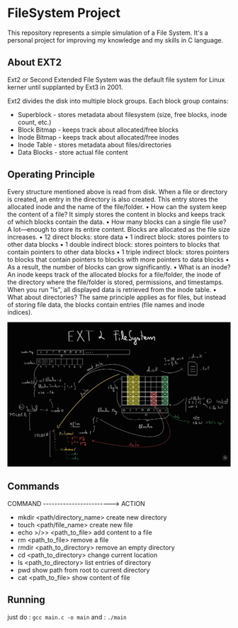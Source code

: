 # FileSystem Project
This repository represents a simple simulation of a File System. It's a personal project for improving my knowledge and my skills in C language.

## About EXT2
Ext2 or Second Extended File System was the default file system for Linux kerner until supplanted by Ext3 in 2001.

Ext2 divides the disk into multiple block groups. Each block group contains:
- Superblock - stores metadata about filesystem (size, free blocks, inode count, etc.)
- Block Bitmap - keeps track about allocated/free blocks
- Inode Bitmap - keeps track about allocated/free inodes
- Inode Table - stores metadata about files/directories
- Data Blocks - store actual file content

## Operating Principle
Every structure mentioned above is read from disk. When a file or directory is created, an entry in the directory is also created. This entry stores the allocated inode and the name of the file/folder.
• How can the system keep the content of a file?
It simply stores the content in blocks and keeps track of which blocks contain the data.
• How many blocks can a single file use?
A lot—enough to store its entire content. Blocks are allocated as the file size increases.
• 12 direct blocks: store data
• 1 indirect block: stores pointers to other data blocks
• 1 double indirect block: stores pointers to blocks that contain pointers to other data blocks
• 1 triple indirect block: stores pointers to blocks that contain pointers to blocks with more pointers to data blocks
• As a result, the number of blocks can grow significantly.
• What is an inode?
An inode keeps track of the allocated blocks for a file/folder, the inode of the directory where the file/folder is stored, permissions, and timestamps. When you run "ls", all displayed data is retrieved from the inode table.
• What about directories?
The same principle applies as for files, but instead of storing file data, the blocks contain entries (file names and inode indices).

![operating_principle](poza.jpg)

## Commands
  COMMAND ------------------------>  ACTION 
- mkdir <path/directory_name>         create new directory
- touch <path/file_name>              create new file
- echo <content> >/>> <path_to_file>  add content to a file
- rm <path_to_file>                   remove a file
- rmdir <path_to_directory>           remove an empty directory
- cd <path_to_directory>              change current location
- ls <path_to_directory>              list entries of directory
- pwd                                 show path from root to current directory
- cat <path_to_file>                  show content of file


## Running
just do :
`gcc main.c -o main`
and :
`./main`
